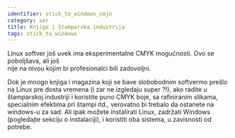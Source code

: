 ```yaml
---
identifier: stick_to_windows_cmjn
category: ser
title: Knjige i štamparska industrija
tags: stick_to_windows
---
```


Linux softver još uvek ima eksperimentalne CMYK mogućnosti. Ovo se poboljšava, ali još  
nije na nivou kojim bi profesionalci bili zadovoljni.

Dok je mnogo knjiga i magazina koji se bave slobobodnim softvermo prešlo na Linux
pre dosta vremena (i zar ne izgledaju super ?!), ako radite u štamparskoj
industriji i koristite puno CMYK boje, sa rafiniranim slikama, 
specialnim efektima pri štampi itd., verovatno bi trebalo da ostanete na windows-u
za sad. Ali ipak možete instalirati Linux, zadržati Windows (pogledajte sekciju o instalaciji),
i koristiti oba sistema, u zavisnosti od potrebe.

